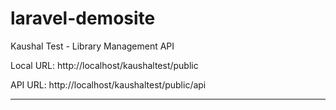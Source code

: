 # laravel-demosite
Kaushal Test - Library Management API

Local URL: http://localhost/kaushaltest/public

API URL: http://localhost/kaushaltest/public/api

-------------------------------------------------------------------------------



